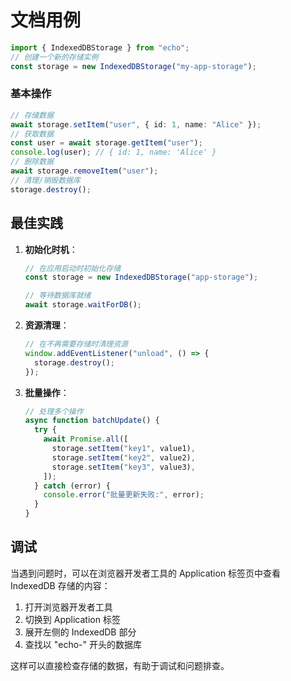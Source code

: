 # 文档用例

```typescript
import { IndexedDBStorage } from "echo";
// 创建一个新的存储实例
const storage = new IndexedDBStorage("my-app-storage");
```

### 基本操作

```typescript
// 存储数据
await storage.setItem("user", { id: 1, name: "Alice" });
// 获取数据
const user = await storage.getItem("user");
console.log(user); // { id: 1, name: 'Alice' }
// 删除数据
await storage.removeItem("user");
// 清理/销毁数据库
storage.destroy();
```

## 最佳实践

1. **初始化时机**：

   ```typescript
   // 在应用启动时初始化存储
   const storage = new IndexedDBStorage("app-storage");

   // 等待数据库就绪
   await storage.waitForDB();
   ```

2. **资源清理**：

   ```typescript
   // 在不再需要存储时清理资源
   window.addEventListener("unload", () => {
     storage.destroy();
   });
   ```

3. **批量操作**：
   ```typescript
   // 处理多个操作
   async function batchUpdate() {
     try {
       await Promise.all([
         storage.setItem("key1", value1),
         storage.setItem("key2", value2),
         storage.setItem("key3", value3),
       ]);
     } catch (error) {
       console.error("批量更新失败:", error);
     }
   }
   ```

## 调试

当遇到问题时，可以在浏览器开发者工具的 Application 标签页中查看 IndexedDB 存储的内容：

1. 打开浏览器开发者工具
2. 切换到 Application 标签
3. 展开左侧的 IndexedDB 部分
4. 查找以 "echo-" 开头的数据库

这样可以直接检查存储的数据，有助于调试和问题排查。
